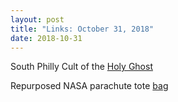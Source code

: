```yaml
---
layout: post
title: "Links: October 31, 2018"
date: 2018-10-31
---
```


South Philly Cult of the [Holy Ghost](https://hiddencityphila.org/2018/10/the-ghastly-tale-of-south-phillys-cult-of-the-holy-ghost/)

Repurposed NASA parachute tote [bag](https://uncrate.com/repurposed-nasa-parachute-tote/)

